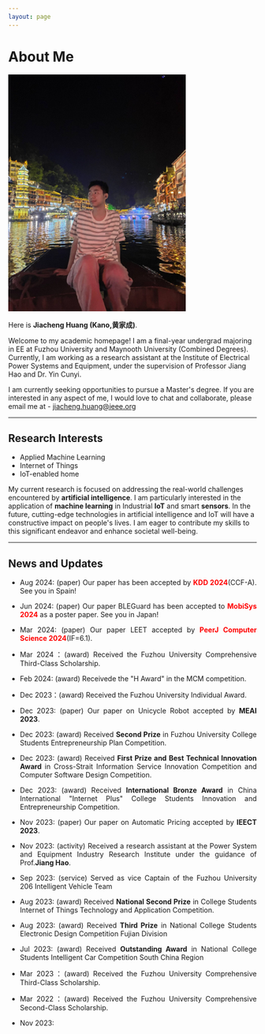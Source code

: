 ```yaml
---
layout: page
---
```


# About Me

<img src="/images/jiachenghuang.jpg" class="floatpic" width="360" height="480">

Here is **Jiacheng Huang (Kano,黄家成)**.

Welcome to my academic homepage! I am a final-year undergrad majoring in EE at Fuzhou University and Maynooth University (Combined Degrees). Currently, I am working as a research assistant at the Institute of Electrical Power Systems and Equipment, under the supervision of Professor Jiang Hao and Dr. Yin Cunyi.

I am currently seeking opportunities to pursue a Master's degree. If you are interested in any aspect of me, I would love to chat and collaborate, please email me at - jiacheng.huang@ieee.org

---

## Research Interests

- Applied Machine Learning
- Internet of Things
- IoT-enabled home

My current research is focused on addressing the real-world challenges encountered by **artificial intelligence**. I am particularly interested in the application of **machine learning** in Industrial **IoT** and smart **sensors**. In the future, cutting-edge technologies in artificial intelligence and IoT will have a constructive impact on people's lives. I am eager to contribute my skills to this significant endeavor and enhance societal well-being.

---

## News and Updates

<div style="text-align: justify;">

- Aug 2024: (paper) Our paper has been accepted by **<font color='red'>KDD 2024</font>**(CCF-A). See you in Spain!
- Jun 2024: (paper) Our paper BLEGuard has been accepted to **<font color='red'>MobiSys 2024</font>** as a poster paper. See you in Japan!
- Mar 2024: (paper) Our paper LEET accepted by **<font color='red'>PeerJ Computer Science 2024</font>**(IF=6.1).
- Mar 2024：(award) Received the Fuzhou University Comprehensive Third-Class Scholarship.
- Feb 2024: (award) Receivede the "H Award" in the MCM competition.
- Dec 2023：(award) Received the Fuzhou University Individual Award.
- Dec 2023: (paper) Our paper on Unicycle Robot accepted by **MEAI 2023**.
- Dec 2023: (award) Received **Second Prize** in Fuzhou University College Students Entrepreneurship Plan Competition.
- Dec 2023: (award) Received **First Prize and Best Technical Innovation Award** in Cross-Strait Information Service Innovation Competition and Computer Software Design Competition.
- Dec 2023: (award) Received **International Bronze Award** in China International "Internet Plus" College Students Innovation and Entrepreneurship Competition.
- Nov 2023: (paper) Our paper on Automatic Pricing accepted by **IEECT 2023**.
- Nov 2023: (activity) Received a research assistant at the Power System and Equipment Industry Research Institute under the guidance of Prof.**Jiang Hao**.
- Sep 2023: (service) Served as vice Captain of the Fuzhou University 206 Intelligent Vehicle Team
- Aug 2023: (award) Received **National Second Prize** in College Students Internet of Things Technology and Application Competition.
- Aug 2023: (award) Received **Third Prize** in National College Students Electronic Design Competition Fujian Division 
- Jul 2023: (award) Received **Outstanding Award** in National College Students Intelligent Car Competition South China Region 
- Mar 2023：(award) Received the Fuzhou University Comprehensive Third-Class Scholarship.
- Mar 2022：(award) Received the Fuzhou University Comprehensive Second-Class Scholarship.


- Nov 2023: 
